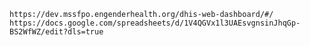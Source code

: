 `
https://dev.mssfpo.engenderhealth.org/dhis-web-dashboard/#/
https://docs.google.com/spreadsheets/d/1V4QGVx1l3UAEsvgnsinJhqGp-BS2WfWZ/edit?dls=true
`